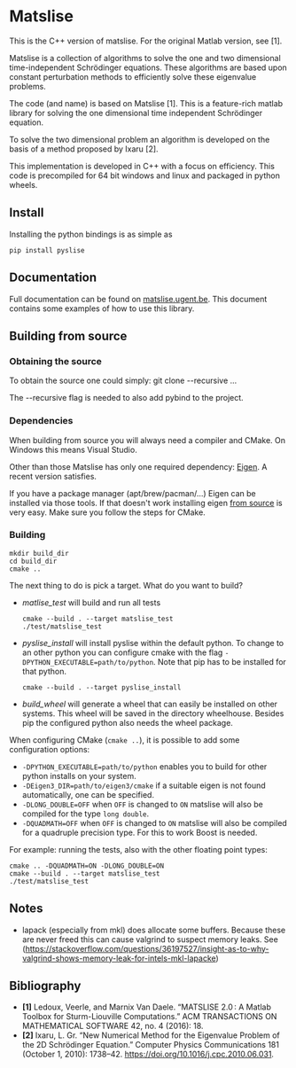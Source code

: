 # Matslise

This is the C++ version of matslise. For the original Matlab version, see [1].

Matslise is a collection of algorithms to solve the one and two dimensional time-independent Schrödinger equations. These algorithms are based upon constant perturbation methods to efficiently solve these eigenvalue problems.

The code (and name) is based on Matslise [1]. This is a feature-rich matlab library for solving the one dimensional time independent Schrödinger equation.

To solve the two dimensional problem an algorithm is developed on the basis of a method proposed by Ixaru [2].

This implementation is developed in C++ with a focus on efficiency. This code is precompiled for 64 bit windows and linux and packaged in python wheels.

## Install

Installing the python bindings is as simple as
```
pip install pyslise
```

## Documentation

Full documentation can be found on 
[matslise.ugent.be](https://matslise.ugent.be/). This document contains some examples of how to use this library.

## Building from source

### Obtaining the source
To obtain the source one could simply:
git clone --recursive ...

The --recursive flag is needed to also add pybind to the project.

### Dependencies
When building from source you will always need a compiler and CMake. On Windows this means Visual Studio.

Other than those Matslise has only one required dependency: [Eigen](http://eigen.tuxfamily.org). A recent version satisfies.

If you have a package manager (apt/brew/pacman/...) Eigen can be installed via those tools. If that doesn't work installing eigen [from source](https://bitbucket.org/eigen/eigen/src/default/INSTALL) is very easy. Make sure you follow the steps for CMake.

### Building
```
mkdir build_dir
cd build_dir
cmake ..
```
The next thing to do is pick a target. What do you want to build?

- *matlise_test* will build and run all tests
  ```
  cmake --build . --target matslise_test
  ./test/matslise_test
  ```
- *pyslise_install* will install pyslise within the default python. To change to an other python you can configure cmake with the flag `-DPYTHON_EXECUTABLE=path/to/python`. Note that pip has to be installed for that python.
  ```
  cmake --build . --target pyslise_install
  ```
- *build_wheel* will generate a wheel that can easily be installed on other systems. This wheel will be saved in the directory wheelhouse. Besides pip the configured python also needs the wheel package.

When configuring CMake (`cmake ..`), it is possible to add some configuration options:
- `-DPYTHON_EXECUTABLE=path/to/python` enables you to build for other python installs on your system.
- `-DEigen3_DIR=path/to/eigen3/cmake` if a suitable eigen is not found automatically, one can be specified.
- `-DLONG_DOUBLE=OFF` when `OFF` is changed to `ON` matslise will also be compiled for the type `long double`.
- `-DQUADMATH=OFF` when `OFF` is changed to `ON` matslise will also be compiled for a quadruple precision type. For this to work Boost is needed.

For example: running the tests, also with the other floating point types:
```
cmake .. -DQUADMATH=ON -DLONG_DOUBLE=ON
cmake --build . --target matslise_test
./test/matslise_test
```

## Notes

- lapack (especially from mkl) does allocate some buffers. Because these are never freed this can cause valgrind to suspect memory leaks. See  (https://stackoverflow.com/questions/36197527/insight-as-to-why-valgrind-shows-memory-leak-for-intels-mkl-lapacke)

## Bibliography
* **[1]** Ledoux, Veerle, and Marnix Van Daele. “MATSLISE 2.0 : A Matlab Toolbox for Sturm-Liouville Computations.” ACM TRANSACTIONS ON MATHEMATICAL SOFTWARE 42, no. 4 (2016): 18.
* **[2]** Ixaru, L. Gr. “New Numerical Method for the Eigenvalue Problem of the 2D Schrödinger Equation.” Computer Physics Communications 181 (October 1, 2010): 1738–42. https://doi.org/10.1016/j.cpc.2010.06.031.